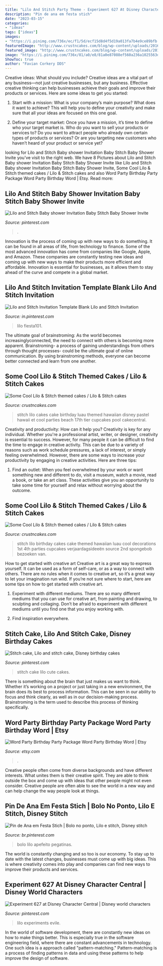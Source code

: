 ```yaml
---
title: "Lilo And Stitch Party Theme - Experiment 627 At Disney Character Central"
description: "Pin de ana em festa stich"
date: "2023-03-15"
categories:
- "ideas"
tags: ["ideas"]
images:
- "https://i.pinimg.com/736x/ec/f1/5d/ecf15d8d4f5d19a013fa7b4e9ce89bfb.jpg"
featuredImage: "http://www.crustncakes.com/blog/wp-content/uploads/2016/04/62.jpg"
featured_image: "http://www.crustncakes.com/blog/wp-content/uploads/2016/04/42.jpg"
image: "https://i.pinimg.com/736x/81/a0/e8/81a0e87088ef560a236a1025563dc097--lilo-stitch-paradise.jpg"
ShowToc: true
author: "Favian Corkery DDS"
---
```



Creative ideas: What should you include?
Creative ideas are a vital part of any business—not just creative businesses, but any business. Effective creative thinking can help businesses achieve their goals and improve their products or services. Here are some ideas to get you started:
1. Start with a mission: What is your company’s main purpose? What does it want to achieve? This will help you to define your creativity and make sure that all your ideas are focused on this one goal.

2. Define your target market: Once you have a mission, it’s time to define who your target market is. Who do you want to sell your products or services to? Do you want to attract people who already own certain types of products or services? Or are you targeting new customers who haven’t heard of your product or service yet?

	

		
looking for Lilo and Stitch Baby shower Invitation Baby Stitch Baby Shower Invite you've visit to the right web. We have 8 Pictures about Lilo and Stitch Baby shower Invitation Baby Stitch Baby Shower Invite like Lilo and Stitch Baby shower Invitation Baby Stitch Baby Shower Invite, Some Cool Lilo &amp; Stitch themed cakes / Lilo &amp; Stitch cakes and also Word Party Birthday Party Package Word Party Birthday Word | Etsy. Read more:
		
    
## Lilo And Stitch Baby Shower Invitation Baby Stitch Baby Shower Invite

<img loading=lazy src="https://i.pinimg.com/736x/27/55/00/275500646aadf2280fed4f38100cd00d.jpg" onerror="this.onerror=null;this.src='https://tse2.mm.bing.net/th?id=OIP.XOJTXvLrkp7WQrm_pkb13wHaLH&amp;pid=15.1';" alt="Lilo and Stitch Baby shower Invitation Baby Stitch Baby Shower Invite">

_Source: pinterest.com_

>. 

	

Innovation is the process of coming up with new ways to do something. It can be found in all areas of life, from technology to finance. Some of the most advanced innovation has come from companies like Google, Apple, and Amazon. These companies are constantly testing new ideas and coming up with new ways to make their products more efficient and affordable. Innovation is essential for businesses, as it allows them to stay ahead of the curve and compete in a global market.

    
## Lilo And Stitch Invitation Template Blank Lilo And Stitch Invitation

<img loading=lazy src="https://i.pinimg.com/736x/83/51/57/8351578a94b786ada736ece386a654d0.jpg" onerror="this.onerror=null;this.src='https://tse4.mm.bing.net/th?id=OIP.4yOxpZsDaSL7z5sa_wYlnAHaJ4&amp;pid=15.1';" alt="Lilo and Stitch Invitation Template Blank Lilo and Stitch Invitation">

_Source: in.pinterest.com_

>lilo fiesta101. 

	

The ultimate goal of brainstroming:
As the world becomes increasinglyconnected, the need to connect with others is becoming more apparent. Brainstroming- a process of gaining understandings from others through thought processes- could be the ultimate goal of online communication. By using brainstroming methods, everyone can become better connected and learn from one another.

    
## Some Cool Lilo &amp; Stitch Themed Cakes / Lilo &amp; Stitch Cakes

<img loading=lazy src="http://www.crustncakes.com/blog/wp-content/uploads/2016/04/42.jpg" onerror="this.onerror=null;this.src='https://tse3.mm.bing.net/th?id=OIP.fO0pXZH2Js5TNjk3oRji9QHaJ4&amp;pid=15.1';" alt="Some Cool Lilo &amp; Stitch themed cakes / Lilo &amp; Stitch cakes">

_Source: crustncakes.com_

>stitch lilo cakes cake birthday luau themed hawaiian disney pastel hawaii et cool parties beach 17th tier cupcakes pool cakecentral. 

	

Creativity and productivity: How can it help you?
Creativity is key for any individual. Whether you're a professional artist, writer, or designer, creativity is essential to success. However, for many people it can be difficult to find the time to engage in creative activity. This can be due to a variety of reasons such as work schedule pressures, a lack of interest, or simply feeling overwhelmed. However, there are some ways to increase your productivity by engaging in creative activities. Here are three tips: 
1. Find an outlet: When you feel overwhelmed by your work or want something new and different to do, visit a museum, watch a movie, read a book, or take an art class. These activities give you an opportunity to take some time for yourself and relax without worrying about the outcome.


    
## Some Cool Lilo &amp; Stitch Themed Cakes / Lilo &amp; Stitch Cakes

<img loading=lazy src="http://www.crustncakes.com/blog/wp-content/uploads/2016/04/62.jpg" onerror="this.onerror=null;this.src='https://tse1.mm.bing.net/th?id=OIP.t0wSFzDBFPgPnbKso4rohwHaHa&amp;pid=15.1';" alt="Some Cool Lilo &amp; Stitch themed cakes / Lilo &amp; Stitch cakes">

_Source: crustncakes.com_

>stitch lilo birthday cakes cake themed hawaiian luau cool decorations 1st 4th parties cupcakes verjaardagsideeën source 2nd spongebob bezoeken van. 

	

How to get started with creative art
Creative art is a great way to express yourself. It can be used as a form of self-care, or as a way to connect with others. There are no rules when it comes to creative art, so it’s a great way to let your imagination run wild. If you’re not sure where to start, here are some tips on how to get started with creative art.
1. Experiment with different mediums. There are so many different mediums that you can use for creative art, from painting and drawing, to sculpting and collaging. Don’t be afraid to experiment with different mediums until you find one that you enjoy working with.

2. Find inspiration everywhere.

    
## Stitch Cake, Lilo And Stitch Cake, Disney Birthday Cakes

<img loading=lazy src="https://i.pinimg.com/originals/3a/54/2b/3a542b5c38dc2adff472fb648eff7c38.jpg" onerror="this.onerror=null;this.src='https://tse1.mm.bing.net/th?id=OIP.UKluW1CKdaLJI69znW6BygHaJ4&amp;pid=15.1';" alt="Stitch cake, Lilo and stitch cake, Disney birthday cakes">

_Source: pinterest.com_

>stitch cake lilo cute cakes. 

	

There is something about the brain that just makes us want to think. Whether it’s working on a project or just taking in a new environment, the brain does its best to process information. This can be seen in our ability to focus and think clearly, as well as in our decision-making process. Brainstroming is the term used to describe this process of thinking specifically.

    
## Word Party Birthday Party Package Word Party Birthday Word | Etsy

<img loading=lazy src="https://i.etsystatic.com/18712110/r/il/a41c13/1871331261/il_794xN.1871331261_k6fc.jpg" onerror="this.onerror=null;this.src='https://tse1.mm.bing.net/th?id=OIP.BQsn6RcDZG2CcJLExlXJTAHaKX&amp;pid=15.1';" alt="Word Party Birthday Party Package Word Party Birthday Word | Etsy">

_Source: etsy.com_

>. 

	

Creative people often come from diverse backgrounds and have different interests. What unites them is their creative spirit. They are able to think outside the box and come up with ideas that other people might not even consider. Creative people are often able to see the world in a new way and can help change the way people look at things.

    
## Pin De Ana Em Festa Stich | Bolo No Ponto, Lilo E Stitch, Disney Stitch

<img loading=lazy src="https://i.pinimg.com/736x/ec/f1/5d/ecf15d8d4f5d19a013fa7b4e9ce89bfb.jpg" onerror="this.onerror=null;this.src='https://tse2.mm.bing.net/th?id=OIP.IRzK7QDi7LN8jIeSTN-VuAHaKe&amp;pid=15.1';" alt="Pin de Ana em Festa Stich | Bolo no ponto, Lilo e stitch, Disney stitch">

_Source: br.pinterest.com_

>bolo lilo apefeito pegatinas. 

	

The world is constantly changing and so too is our economy. To stay up to date with the latest changes, businesses must come up with big ideas. This is where creativity comes into play and companies can find new ways to improve their products and services.

    
## Experiment 627 At Disney Character Central | Disney World Characters

<img loading=lazy src="https://i.pinimg.com/736x/81/a0/e8/81a0e87088ef560a236a1025563dc097--lilo-stitch-paradise.jpg" onerror="this.onerror=null;this.src='https://tse1.mm.bing.net/th?id=OIP.fCoiT9s0rBjwc3grcGxYvAHaLG&amp;pid=15.1';" alt="Experiment 627 at Disney Character Central | Disney world characters">

_Source: pinterest.com_

>lilo experiments evile. 

	

In the world of software development, there are constantly new ideas on how to make things better. This is especially true in the software engineering field, where there are constant advancements in technology. One such idea is a approach called "pattern-matching." Pattern-matching is a process of finding patterns in data and using these patterns to help improve the design of software.

